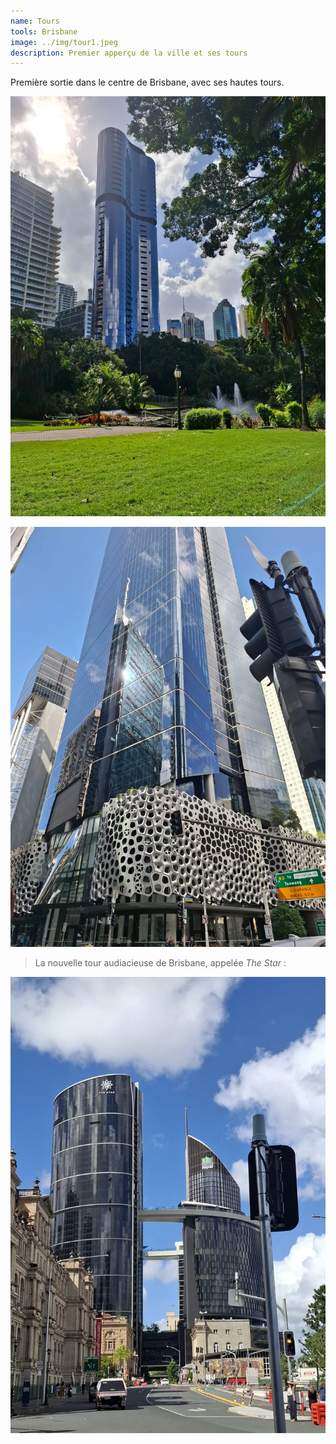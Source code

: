 ```yaml
---
name: Tours
tools: Brisbane
image: ../img/tour1.jpeg
description: Premier apperçu de la ville et ses tours
---
```


Première sortie dans le centre de Brisbane, avec ses hautes tours.

![](../img/tour2.jpeg)

![](../img/tour1.jpeg)

> La nouvelle tour audiacieuse de Brisbane, appelée *The Star* : 

![](../img/tour3.jpeg)